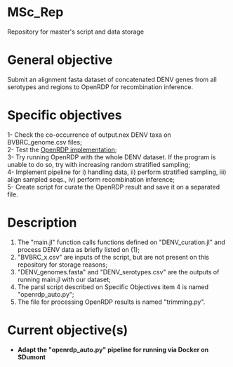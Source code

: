 # MSc_Rep
Repository for master's script and data storage

# General objective
Submit an alignment fasta dataset of concatenated DENV genes from all serotypes and regions to OpenRDP for recombination inference. 

# Specific objectives
1- Check the co-occurrence of output.nex DENV taxa on BVBRC_genome.csv files;  
2- Test the [OpenRDP implementation](https://github.com/PoonLab/OpenRDP);  
3- Try running OpenRDP with the whole DENV dataset. If the program is unable to do so, try with increasing random stratified sampling;  
4- Implement pipeline for i) handling data, ii) perform stratified sampling, iii) align sampled seqs., iv) perform recombination inference;  
5- Create script for curate the OpenRDP result and save it on a separated file.  

# Description
1) The "main.jl" function calls functions defined on "DENV_curation.jl" and process DENV data as briefly listed on (1);  
2) "BVBRC_x.csv" are inputs of the script, but are not present on this repository for storage reasons;   
3) "DENV_genomes.fasta" and "DENV_serotypes.csv" are the outputs of running main.jl with our dataset;  
4) The parsl script described on Specific Objectives item 4 is named "openrdp_auto.py";  
5) The file for processing OpenRDP results is named "trimming.py".  

# Current objective(s)
* **Adapt the "openrdp_auto.py" pipeline for running via Docker on SDumont**
